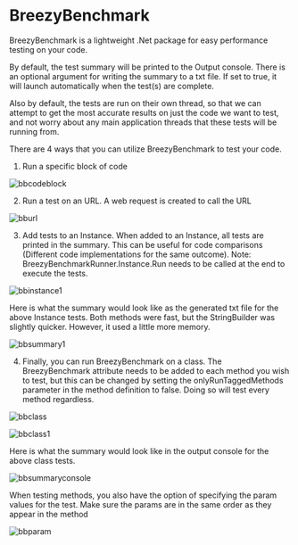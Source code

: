 # BreezyBenchmark

BreezyBenchmark is a lightweight .Net package for easy performance testing on your code.

By default, the test summary will be printed to the Output console. There is an optional argument for writing the summary to a txt file. If set to true, it will launch automatically when the test(s) are complete.

Also by default, the tests are run on their own thread, so that we can attempt to get the most accurate results on just the code we want to test, and not worry about any main application threads that these tests will be running from.

There are 4 ways that you can utilize BreezyBenchmark to test your code.

1. Run a specific block of code 

![bbcodeblock](https://user-images.githubusercontent.com/10837928/147970097-467b118e-648d-4a92-a27f-2b767c9934b2.PNG)

2. Run a test on an URL. A  web request is created to call the URL

![bburl](https://user-images.githubusercontent.com/10837928/147970168-235d44ac-8893-49f2-960a-09a29bde06cd.PNG)

3. Add tests to an Instance. When added to an Instance, all tests are printed in the summary. This can be useful for code comparisons (Different code implementations for the same outcome). 
Note: BreezyBenchmarkRunner.Instance.Run needs to be called at the end to execute the tests.

![bbinstance1](https://user-images.githubusercontent.com/10837928/147971717-8c6fc2ce-fde4-4046-ae40-43c0f9597396.PNG)

Here is what the summary would look like as the generated txt file for the above Instance tests. Both methods were fast, but the StringBuilder was slightly quicker. However, it used a little more memory.

![bbsummary1](https://user-images.githubusercontent.com/10837928/147971824-49699982-1cea-4fb0-ac6f-5f2d655a6417.PNG)

4. Finally, you can run BreezyBenchmark on a class. The BreezyBenchmark attribute needs to be added to each method you wish to test, but this can be changed by setting the onlyRunTaggedMethods parameter in the method definition to false. Doing so will test every method regardless.

![bbclass](https://user-images.githubusercontent.com/10837928/147970816-6eb0e504-01cc-49e6-a93f-614515cab80b.PNG)

![bbclass1](https://user-images.githubusercontent.com/10837928/147970824-728f2d11-65ff-428a-a4a4-602f8a5cbfeb.PNG)

Here is what the summary would look like in the output console for the above class tests.

![bbsummaryconsole](https://user-images.githubusercontent.com/10837928/147972431-8d712c14-fb7a-41b5-9266-2bc3129b4e25.PNG)

When testing methods, you also have the option of specifying the param values for the test. Make sure the params are in the same order as they appear in the method

![bbparam](https://user-images.githubusercontent.com/10837928/147970997-436a81be-044d-40d6-b979-0d3104a7bf68.PNG)
